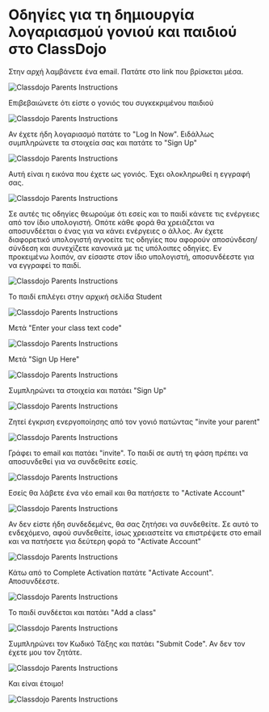 # Οδηγίες για τη δημιουργία λογαριασμού γονιού και παιδιού στο ClassDojo

Στην αρχή λαμβάνετε ένα email. Πατάτε στο link που βρίσκεται μέσα.

![Classdojo Parents Instructions](classdojo_parent1.png)

Επιβεβαιώνετε ότι είστε ο γονιός του συγκεκριμένου παιδιού

![Classdojo Parents Instructions](classdojo_parent2.png)

Αν έχετε ήδη λογαριασμό πατάτε το "Log In Now". Ειδάλλως συμπληρώνετε τα στοιχεία σας και πατάτε το "Sign Up"

![Classdojo Parents Instructions](classdojo_parent3.png)

Αυτή είναι η εικόνα που έχετε ως γονιός. Έχει ολοκληρωθεί η εγγραφή σας.

![Classdojo Parents Instructions](classdojo_parent4.png)

Σε αυτές τις οδηγίες θεωρούμε ότι εσείς και το παιδί κάνετε τις ενέργειες από τον ίδιο υπολογιστή. Οπότε κάθε φορά θα χρειάζεται να αποσυνδέεται ο ένας για να κάνει ενέργειες ο άλλος. Αν έχετε διαφορετικό υπολογιστή αγνοείτε τις οδηγίες που αφορούν αποσύνδεση/σύνδεση και συνεχίζετε κανονικά με τις υπόλοιπες οδηγίες. Εν προκειμένω λοιπόν, αν είσαστε στον ίδιο υπολογιστή, αποσυνδέεστε για να εγγραφεί το παιδί. 

![Classdojo Parents Instructions](classdojo_parent5.png)

Το παιδί επιλέγει στην αρχική σελίδα Student

![Classdojo Parents Instructions](classdojo_parent6.png)

Μετά "Enter your class text code"

![Classdojo Parents Instructions](classdojo_parent7.png)

Μετά "Sign Up Here"

![Classdojo Parents Instructions](classdojo_parent8.png)

Συμπληρώνει τα στοιχεία και πατάει "Sign Up"

![Classdojo Parents Instructions](classdojo_parent9.png)

Ζητεί έγκριση ενεργοποίησης από τον γονιό πατώντας "invite your parent"

![Classdojo Parents Instructions](classdojo_parent10.png)

Γράφει το email και πατάει "invite". Το παιδί σε αυτή τη φάση πρέπει να αποσυνδεθεί για να συνδεθείτε εσείς.

![Classdojo Parents Instructions](classdojo_parent11.png)

Εσείς θα λάβετε ένα νέο email και θα πατήσετε το "Activate Account"

![Classdojo Parents Instructions](classdojo_parent12.png)

Αν δεν είστε ήδη συνδεδεμένς, θα σας ζητήσει να συνδεθείτε. Σε αυτό το ενδεχόμενο, αφού συνδεθείτε, ίσως χρειαστείτε να επιστρέψετε στο email και να πατήσετε για δεύτερη φορά το "Activate Account"

![Classdojo Parents Instructions](classdojo_parent13.png)

Κάτω από το Complete Activation πατάτε "Activate Account". Αποσυνδέεστε.

![Classdojo Parents Instructions](classdojo_parent14.png)

Το παιδί συνδέεται και πατάει "Add a class"

![Classdojo Parents Instructions](classdojo_parent15.png)

Συμπληρώνει τον Κωδικό Τάξης και πατάει "Submit Code". Αν δεν τον έχετε μου τον ζητάτε.

![Classdojo Parents Instructions](classdojo_parent16.png)

Και είναι έτοιμο!

![Classdojo Parents Instructions](classdojo_parent17.png)
